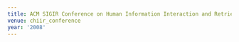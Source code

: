 ```yaml
---
title: ACM SIGIR Conference on Human Information Interaction and Retrieval (2008)
venue: chiir_conference
year: '2008'
---
```

